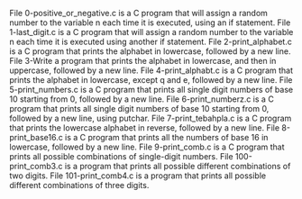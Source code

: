 File 0-positive_or_negative.c is a C program that will assign a random number to the variable n each time it is executed, using an if statement.
File 1-last_digit.c is a C program that will assign a random number to the variable n each time it is executed using another if statement.
File 2-print_alphabet.c is a C program that prints the alphabet in lowercase, followed by a new line.
File 3-Write a program that prints the alphabet in lowercase, and then in uppercase, followed by a new line.
File 4-print_alphabt.c is a C program that prints the alphabet in lowercase, except q and e, followed by a new line.
File 5-print_numbers.c is a C program that prints all single digit numbers of base 10 starting from 0, followed by a new line.
File 6-print_numberz.c is a C program that prints all single digit numbers of base 10 starting from 0, followed by a new line, using putchar.
File 7-print_tebahpla.c is a C program that prints the lowercase alphabet in reverse, followed by a new line.
File 8-print_base16.c is a C program that prints all the numbers of base 16 in lowercase, followed by a new line.
File 9-print_comb.c is a C program that prints all possible combinations of single-digit numbers.
File 100-print_comb3.c is a program that prints all possible different combinations of two digits.
File 101-print_comb4.c is a program that prints all possible different combinations of three digits.
